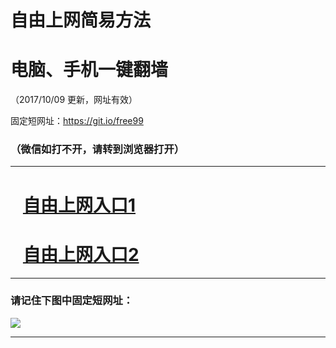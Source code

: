 ﻿# 自由上网简易方法

# 电脑、手机一键翻墙

（2017/10/09 更新，网址有效）

固定短网址：https://git.io/free99

### （微信如打不开，请转到浏览器打开）


***





# &nbsp;&nbsp; <a href="http://ft902222987.fwq-tz-1001.info/fwqtz01.html?t=100900118128 " target="_blank">自由上网入口1</a>
# &nbsp;&nbsp; <a href="http://ft281425133.fwq-tz-1002.info/fwqtz02.html?t=10090019711 " target="_blank">自由上网入口2</a>
***

### 请记住下图中固定短网址：

<img src="https://s3-us-west-2.amazonaws.com/fwq-1001/yjfq-20170905okok.png" /> 


***


